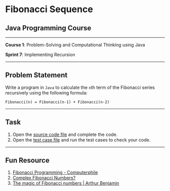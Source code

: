 # Fibonacci Sequence

## Java Programming Course

---

**Course 1**: Problem-Solving and Computational Thinking using Java

**Sprint 7**: Implementing Recursion

---

Problem Statement
---

Write a program in `Java` to calculate the `n`th term of the Fibonacci series recursively using the following formula:

```
Fibonacci(n) = Fibonacci(n-1) + Fibonacci(n-2)
``` 

---

Task
---

1. Open the [source code file](src/main/java/io/github/dbc/RecursiveFibonacciSequenceGenerator.java) and complete the code.
2. Open the [test case file](src/test/java/io/github/dbc/RecursiveFibonacciSequenceGeneratorTest.java) and run the test cases to
   check your code.

---

Fun Resource
---

1. [Fibonacci Programming - Computerphile](https://youtu.be/7t_pTlH9HwA)
2. [Complex Fibonacci Numbers?](https://youtu.be/ghxQA3vvhsk)
3. [The magic of Fibonacci numbers | Arthur Benjamin](https://youtu.be/SjSHVDfXHQ4)
